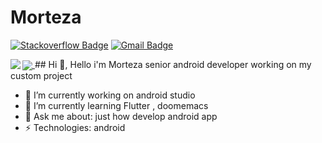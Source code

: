 # Morteza
[![Stackoverflow Badge](https://img.shields.io/badge/-Stackoverflow-4CA143?style=flat-square&logo=Stackoverflow&logoColor=white&link=https://stackoverflow.com/users/12104995/mortezw)](https://stackoverflow.com/users/12104995/mortezw)
[![Gmail Badge](https://img.shields.io/badge/-mrmortezw@gmail.com-c14438?style=flat-square&logo=Gmail&logoColor=white&link=mailto:mrmortezw@gmail.com)](mailto:mrmortezw@gmail.com)


<a href="https://github.com/anuraghazra/github-readme-stats">
  <img align="center" src="https://github-readme-stats.vercel.app/api?username=mrmortezw&theme=gruvbox&show_icons=true" />
</a>
<a href="https://github.com/mrmortezw/gardenapp">
  <img align="left" src="https://github-readme-stats.vercel.app/api/pin/?username=mrmortezw&repo=gardenapp" />
</a>
## Hi 👋, 
Hello i'm Morteza senior android developer working on my custom project

- 🔭 I’m currently working on android studio
- 🌱 I’m currently learning Flutter , doomemacs
- 💬 Ask me about: just how develop android app
-  ⚡ Technologies: android





